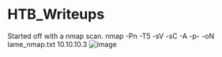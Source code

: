 # HTB_Writeups
Started off with a nmap scan. 
nmap -Pn -T5 -sV -sC -A -p- -oN lame_nmap.txt 10.10.10.3
![image](https://user-images.githubusercontent.com/110210595/185772432-45e0dd5c-45f5-491f-86f0-d598d48eed5d.png)
